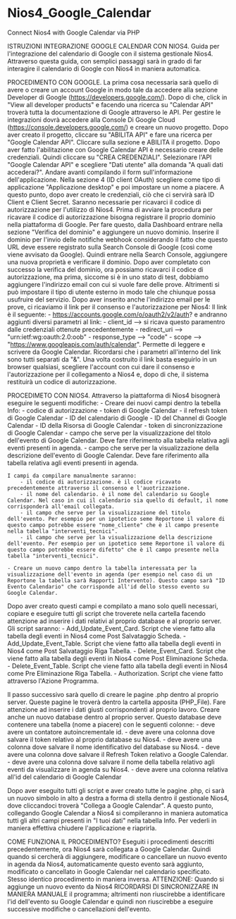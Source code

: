 # Nios4_Google_Calendar
Connect Nios4 with Google Calendar via PHP

ISTRUZIONI INTEGRAZIONE GOOGLE CALENDAR CON NIOS4. 
Guida per l'integrazione del calendario di Google con il sistema gestionale Nios4.
Attraverso questa guida, con semplici passaggi sarà in grado di far interagire il calendario di Google con Nios4 in maniera automatica.

PROCEDIMENTO CON GOOGLE. 
La prima cosa necessaria sarà quello di avere o creare un account Google in modo tale da accedere alla sezione Developer di Google (https://developers.google.com/). Dopo di che, click in "View all developer products" e facendo una ricerca su "Calendar API" troverà tutta la documentazione di Google attraverso le API.
Per gestire le integrazioni dovrà accedere alla Console Di Google Cloud (https://console.developers.google.com/) e creare un nuovo progetto.
Dopo aver creato il progetto, cliccare su "ABILITA API" e fare una ricerca per "Google Calendar API". Cliccare sulla sezione e ABILITA il progetto.
Dopo aver fatto l'abilitazione con Google Calendar API è necessario creare delle credenziali. Quindi cliccare su "CREA CREDENZIALI". Selezionare l'API "Google Calendar API" e scegliere "Dati utente" alla domanda "A quali dati accederai?". Andare avanti compilando il form sull'informazione dell'applicazione. Nella sezione 4 (ID client OAuth) scegliere come tipo di applicazione "Applicazione desktop" e poi impostare un nome a piacere.
A questo punto, dopo aver creato le credenziali, ciò che ci servirà sarà ID Client e Client Secret. Saranno necessarie per ricavarci il codice di autorizzazione per l'utilizzo di Nios4.
Prima di avviare la procedura per ricavare il codice di autorizzazione bisogna registrare il proprio dominio nella piattaforma di Google. Per fare questo, dalla Dashboard entrare nella sezione "Verifica del dominio" e aggiungere un nuovo dominio. Inserire il dominio per l'invio delle notifiche webhook considerando il fatto che questo URL deve essere registrato sulla Search Console di Google (così come viene avvisato da Google). Quindi entrare nella Search Console, aggiungere una nuova proprietà e verificare il dominio.
Dopo aver completato con successo la verifica del dominio, ora possiamo ricavarci il codice di autorizzazione, ma prima, siccome si è in uno stato di test, dobbiamo aggiungere l'indirizzo email con cui si vuole fare delle prove. Altrimenti si può impostare il tipo di utente esterno in modo tale che chiunque possa usufruire del servizio.
Dopo aver inserito anche l'indirizzo email per le prove, ci ricaviamo il link per il consenso e l'autorizzazione per Nios4:
Il link è il seguente:
	- https://accounts.google.com/o/oauth2/v2/auth?
e andranno aggiunti diversi parametri al link:
	- client_id --> si ricava questo paramentro dalle credenziali ottenute precedentemente
	- redirect_uri --> "urn:ietf:wg:oauth:2.0:oob"
	- response_type --> "code"
	- scope --> "https://www.googleapis.com/auth/calendar". Permette di leggere e scrivere da Google Calendar.
Ricordarsi che i parametri all'interno del link sono tutti separati da "&".
Una volta costruito il link basta eseguirlo in un browser qualsiasi, scegliere l'account con cui dare il consenso e l'autorizzazione per il collegamento a Nios4 e, dopo di che, il sistema restituirà un codice di autorizzazione.

PROCEDIMETO CON NIOS4. 
Attraverso la piattaforma di Nios4 bisognerà eseguire le seguenti modifiche:
	- Creare dei nuovi campi dentro la tebella Info:
		- codice di autorizzazione
		- token di Google Calendar
		- il refresh token di Google Calendar
		- ID del calendario di Google
		- ID del Channel di Google Calendar
		- ID della Risorsa di Google Calendar
		- token di sincronizzazione di Google Calendar
		- campo che serve per la visualizzazione del titolo dell'evento di Google Calendar. Deve fare riferimento alla tabella relativa agli eventi presenti in agenda.
		- campo che serve per la visualizzazione della descrizione dell'evento di Google Calendar. Deve fare riferimento alla tabella relativa agli eventi presenti in agenda.

	I campi da compilare manualmente saranno:
		- il codice di autorizzazione. è il codice ricavato precedentemente attraverso il consenso e l'auotrizzazione.
		- il nome del calendario. è il nome del calendario su Google Calendar. Nel caso in cui il calendario sia quello di default, il nome corrisponderà all'email collegata.
		- il campo che serve per la visualizzazione del titolo dell'evento. Per esempio per un ipotetico seme Reportone il valore di questo campo potrebbe essere "nome_cliente" che è il campo presente nella tabella "interventi_tecnici".
		- il campo che serve per la visualizzazione della descrizione dell'evento. Per esempio per un ipotetico seme Reportone il valore di questo campo potrebbe essere difetto" che è il campo presente nella tabella "interventi_tecnici".

	- Creare un nuovo campo dentro la tabella interessata per la visualizzazione dell'evento in agenda (per esempio nel caso di un Reportone la tabella sarà Rapporti Intervento). Questo campo sarà "ID Evento Calendario" che corrisponde all'id dello stesso evento su Google Calendar.

Dopo aver creato questi campi e compilato a mano solo quelli necessari, copiare e eseguire tutti gli script che troverete nella cartella facendo attenzione ad inserire i dati relativi al proprio database e al proprio server. Gli script saranno:
	- Add_Update_Event_Card. Script che viene fatto alla tabella degli eventi in Nios4 come Post Salvataggio Scheda.
	- Add_Update_Event_Table. Script che viene fatto alla tabella degli eventi in Nios4 come Post Salvataggio Riga Tabella.
	- Delete_Event_Card. Script che viene fatto alla tabella degli eventi in Nios4 come Post Eliminazione Scheda.
	- Delete_Event_Table. Script che viene fatto alla tabella degli eventi in Nios4 come Pre Eliminazione Riga Tabella.
	- Authorization. Script che viene fatto attraverso l'Azione Programma.
	
Il passo successivo sarà quello di creare le pagine .php dentro al proprio server. Queste pagine le troverà dentro la cartella apposita (PHP_File). Fare attenzione ad inserire i dati giusti corrispondenti al proprio lavoro.
Creare anche un nuovo database dentro al proprio server. Questo database deve contenere una tabella (nome a piacere) con le seguenti colonne:
	- deve avere un contatore autoincrementale id.
	- deve avere una colonna dove salvare il token relativo al proprio database su Nios4.
	- deve avere una colonna dove salvare il nome identificativo del database su Nios4.
	- deve avere una colonna dove salvare il Refresh Token relativo a Google Calendar.
	- deve avere una colonna dove salvare il nome della tabella relativo agli eventi da visualizzare in agenda su Nios4.
	- deve avere una colonna relativa all'id del calendario di Google Calendar

Dopo aver eseguito tutti gli script e aver creato tutte le pagine .php, ci sarà un nuovo simbolo in alto a destra a forma di stella dentro il gestionale Nios4, dove cliccandoci troverà "Collega a Google Calendar". A questo punto, collegando Google Calendar a Nios4 si compileranno in maniera automatica tutti gli altri campi presenti in "I tuoi dati" nella tabella Info. Per vederli in maniera effettiva chiudere l'applicazione e riaprirla.

COME FUNZIONA IL PROCEDIMENTO? 
Eseguiti i procedimenti descritti precedentemente, ora Nios4 sarà collegata a Google Calendar. Quindi quando si cercherà di aggiungere, modificare o cancellare un nuovo evento in agenda da Nios4, automaticamente questo evento sarà aggiunto, modificato o cancellato in Google Calendar nel calendario specificato. Stesso identico procedimento in maniera inversa.
ATTENZIONE: Quando si aggiunge un nuovo evento da Nios4 RICORDARSI DI SINCRONIZZARE IN MANIERA MANUALE il programma; altrimenti non riuscirebbe a identificare l'id dell'evento su Google Calendar e quindi non riuscirebbe a eseguire successive modifiche o cancellazioni dell'evento.




